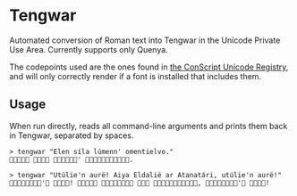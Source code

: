 # Tengwar

Automated conversion of Roman text into Tengwar in the Unicode Private Use Area. Currently supports only Quenya.

The codepoints used are the ones found in [the ConScript Unicode Registry](https://en.wikipedia.org/wiki/Tengwar#ConScript_Unicode_Registry), and will only correctly render if a font is installed that includes them.

## Usage

When run directly, reads all command-line arguments and prints them back in Tengwar, separated by spaces.

    > tengwar "Elen síla lúmenn' omentielvo."
      ' .

    > tengwar "Utúlie'n aurë! Aiya Eldalië ar Atanatári, utúlie'n aurë!"
    ' !    , ' !
